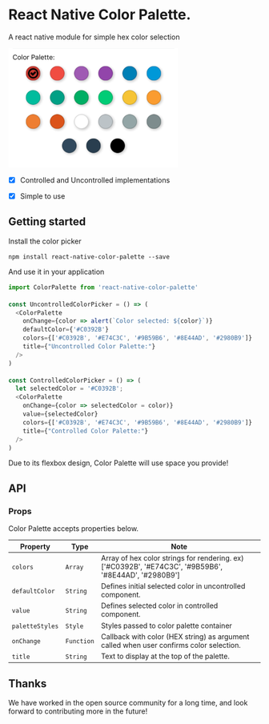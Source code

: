 # React Native Color Palette.

A react native module for simple hex color selection

![alt text](./images/color-picker.png "Logo Title Text 1")

* [x] Controlled and Uncontrolled implementations
* [x] Simple to use


## Getting started
Install the color picker
```
npm install react-native-color-palette --save
```
And use it in your application
```javascript
import ColorPalette from 'react-native-color-palette'

const UncontrolledColorPicker = () => (
  <ColorPalette
    onChange={color => alert(`Color selected: ${color}`)}
    defaultColor={'#C0392B'}
    colors={['#C0392B', '#E74C3C', '#9B59B6', '#8E44AD', '#2980B9']}
    title={"Uncontrolled Color Palette:"}
  />
)

const ControlledColorPicker = () => (
  let selectedColor = '#C0392B';
  <ColorPalette
    onChange={color => selectedColor = color)}
    value={selectedColor}
    colors={['#C0392B', '#E74C3C', '#9B59B6', '#8E44AD', '#2980B9']}
    title={"Controlled Color Palette:"}
  />
)
```
Due to its flexbox design, Color Palette will use space you provide!

## API
### Props

Color Palette accepts properties below.

| Property | Type | Note |
|--------------------|------------|--------|
|`colors`            |`Array`     |Array of hex color strings for rendering. ex) ['#C0392B', '#E74C3C', '#9B59B6', '#8E44AD', '#2980B9']|
|`defaultColor`      |`String`    |Defines initial selected color in uncontrolled component.|
|`value`             |`String`    |Defines selected color in controlled component.|
|`paletteStyles`     |`Style`     |Styles passed to color palette container|
|`onChange`          |`Function`  |Callback with color (HEX string) as argument called when user confirms color selection.|
|`title`             |`String`    |Text to display at the top of the palette.|

## Thanks
We have worked in the open source community for a long time, and look forward to contributing more in the future!
